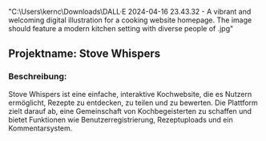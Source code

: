 "C:\Users\kernc\Downloads\DALL·E 2024-04-16 23.43.32 - A vibrant and welcoming digital illustration for a cooking website homepage. The image should feature a modern kitchen setting with diverse people of .jpg"
## Projektname: Stove Whispers

### Beschreibung:
Stove Whispers ist eine einfache, interaktive Kochwebsite, die es Nutzern ermöglicht, Rezepte zu entdecken, zu teilen und zu bewerten. Die Plattform zielt darauf ab, eine Gemeinschaft von Kochbegeisterten zu schaffen und bietet Funktionen wie Benutzerregistrierung, Rezeptuploads und ein Kommentarsystem.

